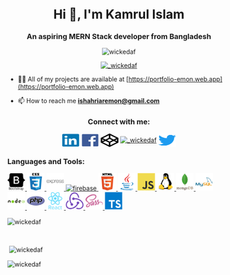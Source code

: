 <h1 align="center">Hi 👋, I'm Kamrul Islam</h1>
<h3 align="center">An aspiring MERN Stack developer from Bangladesh</h3>

<p align="center"> <img src="https://komarev.com/ghpvc/?username=wickedaf&label=Profile%20views&color=0e75b6&style=flat" alt="wickedaf" /> </p>

<p align="center"> <a href="https://twitter.com/_wickedaf" target="blank"><img src="https://img.shields.io/twitter/follow/_wickedaf?logo=twitter&style=for-the-badge" alt="_wickedaf" /></a> </p>

- 👨‍💻 All of my projects are available at [https://portfolio-emon.web.app](https://portfolio-emon.web.app)

- 📫 How to reach me **ishahriaremon@gmail.com**

<h3 align="center">Connect with me:</h3>
<p align="center">
<a href="https://linkedin.com/in/ishahriaremon" target="blank"><img align="center" src="https://raw.githubusercontent.com/devicons/devicon/master/icons/linkedin/linkedin-original.svg" alt="ishahriaremon" height="30" width="40" /></a>
<a href="https://fb.com/wickedaf" target="blank"><img align="center" src="https://raw.githubusercontent.com/devicons/devicon/master/icons/facebook/facebook-original.svg" alt="wickedaf" height="30" width="40" /></a>
<a href="https://codepen.io/wickedaf" target="blank"><img align="center" src="https://raw.githubusercontent.com/devicons/devicon/master/icons/codepen/codepen-plain.svg" alt="wickedaf" height="30" width="40" /></a>
<a href="https://dev.to/_wickedaf" target="blank"><img align="center" src="https://cdn.jsdelivr.net/npm/simple-icons@3.0.1/icons/dev-dot-to.svg" alt="_wickedaf" height="30" width="40" /></a>
<a href="https://twitter.com/_wickedaf" target="blank"><img align="center" src="https://raw.githubusercontent.com/devicons/devicon/master/icons/twitter/twitter-original.svg" alt="_wickedaf" height="30" width="40" /></a>
</p>

<h3 align="left">Languages and Tools:</h3>
<p align="left"> <a href="https://getbootstrap.com" target="_blank"> <img src="https://raw.githubusercontent.com/devicons/devicon/master/icons/bootstrap/bootstrap-plain-wordmark.svg" alt="bootstrap" width="40" height="40"/> </a> <a href="https://www.w3schools.com/css/" target="_blank"> <img src="https://raw.githubusercontent.com/devicons/devicon/master/icons/css3/css3-original-wordmark.svg" alt="css3" width="40" height="40"/> </a> <a href="https://expressjs.com" target="_blank"> <img src="https://raw.githubusercontent.com/devicons/devicon/master/icons/express/express-original-wordmark.svg" alt="express" width="40" height="40"/> </a> <a href="https://firebase.google.com/" target="_blank"> <img src="https://www.vectorlogo.zone/logos/firebase/firebase-icon.svg" alt="firebase" width="40" height="40"/> </a> <a href="https://www.w3.org/html/" target="_blank"> <img src="https://raw.githubusercontent.com/devicons/devicon/master/icons/html5/html5-original-wordmark.svg" alt="html5" width="40" height="40"/> </a> <a href="https://www.java.com" target="_blank"> <img src="https://raw.githubusercontent.com/devicons/devicon/master/icons/java/java-original.svg" alt="java" width="40" height="40"/> </a> <a href="https://developer.mozilla.org/en-US/docs/Web/JavaScript" target="_blank"> <img src="https://raw.githubusercontent.com/devicons/devicon/master/icons/javascript/javascript-original.svg" alt="javascript" width="40" height="40"/> </a> <a href="https://www.linux.org/" target="_blank"> <img src="https://raw.githubusercontent.com/devicons/devicon/master/icons/linux/linux-original.svg" alt="linux" width="40" height="40"/> </a> <a href="https://www.mongodb.com/" target="_blank"> <img src="https://raw.githubusercontent.com/devicons/devicon/master/icons/mongodb/mongodb-original-wordmark.svg" alt="mongodb" width="40" height="40"/> </a> <a href="https://www.mysql.com/" target="_blank"> <img src="https://raw.githubusercontent.com/devicons/devicon/master/icons/mysql/mysql-original-wordmark.svg" alt="mysql" width="40" height="40"/> </a> <a href="https://nodejs.org" target="_blank"> <img src="https://raw.githubusercontent.com/devicons/devicon/master/icons/nodejs/nodejs-original-wordmark.svg" alt="nodejs" width="40" height="40"/> </a> <a href="https://www.php.net" target="_blank"> <img src="https://raw.githubusercontent.com/devicons/devicon/master/icons/php/php-original.svg" alt="php" width="40" height="40"/> </a> <a href="https://reactjs.org/" target="_blank"> <img src="https://raw.githubusercontent.com/devicons/devicon/master/icons/react/react-original-wordmark.svg" alt="react" width="40" height="40"/> </a> <a href="https://redux.js.org" target="_blank"> <img src="https://raw.githubusercontent.com/devicons/devicon/master/icons/redux/redux-original.svg" alt="redux" width="40" height="40"/> </a> <a href="https://sass-lang.com" target="_blank"> <img src="https://raw.githubusercontent.com/devicons/devicon/master/icons/sass/sass-original.svg" alt="sass" width="40" height="40"/> </a> <a href="https://www.typescriptlang.org/" target="_blank"> <img src="https://raw.githubusercontent.com/devicons/devicon/master/icons/typescript/typescript-original.svg" alt="typescript" width="40" height="40"/> </a> </p>

<p><img align="center" src="https://github-readme-stats.vercel.app/api/top-langs?username=wickedaf&show_icons=true&locale=en&layout=compact" alt="wickedaf" />  </p>  

<p><br /> </p>

<p>&nbsp;<img align="center" src="https://github-readme-stats.vercel.app/api?username=wickedaf&show_icons=true&locale=en" alt="wickedaf" /></p>

<p><img align="center" src="https://github-readme-streak-stats.herokuapp.com/?user=wickedaf&" alt="wickedaf" /></p>

